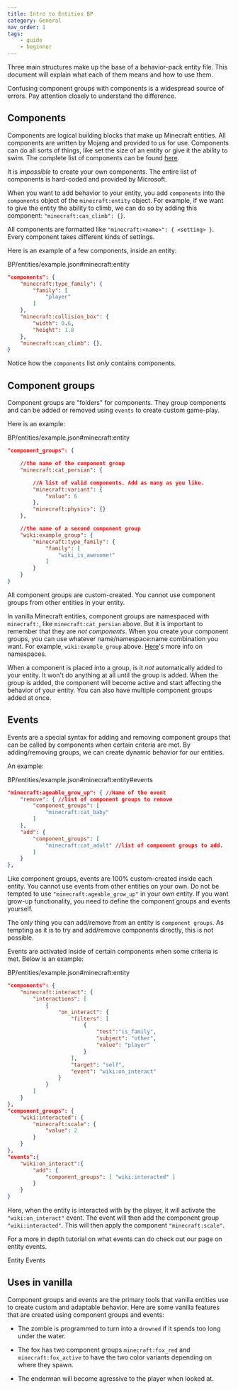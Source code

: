 ```yaml
---
title: Intro to Entities BP
category: General
nav_order: 1
tags:
    - guide
    - beginner
---
```


Three main structures make up the base of a behavior-pack entity file. This document will explain what each of them means and how to use them.

Confusing component groups with components is a widespread source of errors. Pay attention closely to understand the difference.

## Components

Components are logical building blocks that make up Minecraft entities. All components are written by Mojang and provided to us for use. Components can do all sorts of things, like set the size of an entity or give it the ability to swim. The complete list of components can be found [here](https://bedrock.dev/docs/stable/Entities).

It is _impossible_ to create your own components. The entire list of components is hard-coded and provided by Microsoft.

When you want to add behavior to your entity, you add `components` into the `components` object of the `minecraft:entity` object. For example, if we want to give the entity the ability to climb, we can do so by adding this component: `"minecraft:can_climb": {}`.

All components are formatted like `"minecraft:<name>": { <setting> }`. Every component takes different kinds of settings.

Here is an example of a few components, inside an entity:

<CodeHeader>BP/entities/example.json#minecraft:entity</CodeHeader>

```json
"components": {
    "minecraft:type_family": {
        "family": [
            "player"
        ]
    },
    "minecraft:collision_box": {
        "width": 0.6,
        "height": 1.8
    },
    "minecraft:can_climb": {},
}
```

Notice how the `components` list _only_ contains components.

## Component groups

Component groups are "folders" for components. They group components and can be added or removed using `events` to create custom game-play.

Here is an example:

<CodeHeader>BP/entities/example.json#minecraft:entity</CodeHeader>

```json
"component_groups": {

    //the name of the component group
    "minecraft:cat_persian": {

        //A list of valid components. Add as many as you like.
        "minecraft:variant": {
            "value": 6
        },
        "minecraft:physics": {}
    },

    //the name of a second component group
    "wiki:example_group": {
        "minecraft:type_family": {
            "family": [
                "wiki_is_awesome!"
            ]
        }
    }
}
```

All component groups are custom-created. You cannot use component groups from other entities in your entity.

In vanilla Minecraft entities, component groups are namespaced with `minecraft:`, like `minecraft:cat_persian` above. But it is important to remember that they are _not components_. When you create your component groups, you can use whatever name/namespace:name combination you want. For example, `wiki:example_group` above. [Here](/concepts/namespaces)'s more info on namespaces.

When a component is placed into a group, is it _not_ automatically added to your entity. It won't do anything at all until the group is added. When the group is added, the component will become active and start affecting the behavior of your entity. You can also have multiple component groups added at once.

## Events

Events are a special syntax for adding and removing component groups that can be called by components when certain criteria are met. By adding/removing groups, we can create dynamic behavior for our entities.

An example:

<CodeHeader>BP/entities/example.json#minecraft:entity#events</CodeHeader>

```json
"minecraft:ageable_grow_up": { //Name of the event
    "remove": { //list of component groups to remove
        "component_groups": [
            "minecraft:cat_baby"
        ]
    },
    "add": {
        "component_groups": [
            "minecraft:cat_adult" //list of component groups to add.
        ]
    }
},
```

Like component groups, events are 100% custom-created inside each entity. You cannot use events from other entities on your own. Do not be tempted to use `"minecraft:ageable_grow_up"` in your own entity. If you want grow-up functionality, you need to define the component groups and events yourself.

The only thing you can add/remove from an entity is `component groups`. As tempting as it is to try and add/remove components directly, this is not possible.

Events are activated inside of certain components when some criteria is met. Below is an example:

<CodeHeader>BP/entities/example.json#minecraft:entity</CodeHeader>

```json
"components": {
    "minecraft:interact": {
        "interactions": [
            {
                "on_interact": {
                    "filters": [
                        {
                            "test":"is_family",
                            "subject": "other",
                            "value": "player"
                        }
                    ],
                    "target": "self",
                    "event": "wiki:on_interact"
                }
            }
        ]
    }
},
"component_groups": {
    "wiki:interacted": {
        "minecraft:scale": {
            "value": 2
        }
    }
},
"events":{
    "wiki:on_interact":{
        "add": {
            "component_groups": [ "wiki:interacted" ]
        }
    }
}
```
Here, when the entity is interacted with by the player, it will activate the `"wiki:on_interact"` event. The event will then add the component group `"wiki:interacted"`. This will then apply the component `"minecraft:scale"`.

For a more in depth tutorial on what events can do check out our page on entity events.

<BButton link="/entities/entity-events">Entity Events</BButton>

## Uses in vanilla

Component groups and events are the primary tools that vanilla entities use to create custom and adaptable behavior. Here are some vanilla features that are created using component groups and events:

- The zombie is programmed to turn into a `drowned` if it spends too long under the water.

- The fox has two component groups `minecraft:fox_red` and `minecraft:fox_active` to have the two color variants depending on where they spawn.

- The enderman will become agressive to the player when looked at.